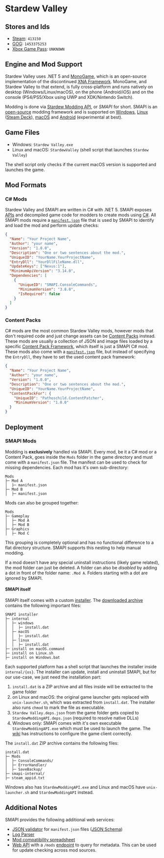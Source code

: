 # Stardew Valley

## Stores and Ids

- [Steam](https://store.steampowered.com/app/413150/Stardew_Valley/): `413150`
- [GOG](https://www.gog.com/game/stardew_valley): `1453375253`
- [Xbox Game Pass](https://www.xbox.com/en-US/games/store/p/9MWR1NC6VQ6L): `UNKNOWN`

## Engine and Mod Support

Stardew Valley uses .NET 5 and [MonoGame](https://github.com/MonoGame/MonoGame), which is an open-source implementation of the discontinued [XNA Framework](https://en.wikipedia.org/wiki/Microsoft_XNA). MonoGame, and Stardew Valley to that extend, is fully cross-platform and runs natively on desktop (Windows/Linux/macOS), on the phone (Android/iOS) and on the console (PS4/PS5/Xbox using UWP and XDK/Nintendo Switch).

Modding is done via [Stardew Modding API](https://smapi.io/), or _SMAPI_ for short. SMAPI is an [open-source](https://github.com/Pathoschild/SMAPI) modding framework and is supported on [Windows](https://stardewvalleywiki.com/Modding:Installing_SMAPI_on_Windows), [Linux](https://stardewvalleywiki.com/Modding:Installing_SMAPI_on_Linux) ([Steam Deck](https://stardewvalleywiki.com/Modding:Installing_SMAPI_on_Mac)), [macOS](https://stardewvalleywiki.com/Modding:Installing_SMAPI_on_Mac) and [Android](https://stardewvalleywiki.com/Modding:Installing_SMAPI_on_Android) (experimental at best).

## Game Files

- Windows: `Stardew Valley.exe`
- Linux and macOS: `StardewValley` (shell script that launches `Stardew Valley`)

The shell script only checks if the current macOS version is supported and launches the game.

## Mod Formats

### C# Mods

Stardew Valley and SMAPI are written in C# with .NET 5. SMAPI exposes [APIs](https://stardewvalleywiki.com/Modding:Modder_Guide/APIs) and decompiled game code for modders to create mods using [C#](https://stardewvalleywiki.com/Modding:Modder_Guide/Get_Started). All SMAPI mods require a [`manifest.json`](https://stardewvalleywiki.com/Modding:Modder_Guide/APIs/Manifest) file that is used by SMAPI to identify and load the mod and perform update checks:

```json
{
  "Name": "Your Project Name",
  "Author": "your name",
  "Version": "1.0.0",
  "Description": "One or two sentences about the mod.",
  "UniqueID": "YourName.YourProjectName",
  "EntryDll": "YourDllFileName.dll", 
  "UpdateKeys": ["Nexus:1"],
  "MinimumApiVersion": "3.14.0",
  "Dependencies": [
    {
      "UniqueID": "SMAPI.ConsoleCommands",
      "MinimumVersion": "3.8.0",
      "IsRequired": false
    }
  ]
}
```

### Content Packs

C# mods are the most common Stardew Valley mods, however mods that don't required code and just change assets can be [Content Packs](https://stardewvalleywiki.com/Modding:Content_packs) instead. These mods are usually a collection of JSON and image files loaded by a specific [Content Pack Framework](https://stardewvalleywiki.com/Modding:Content_pack_frameworks), which itself is just a SMAPI C# mod. These mods also come with a [`manifest.json`](https://stardewvalleywiki.com/Modding:Modder_Guide/APIs/Manifest) file, but instead of specifying the `EntryDll`, they have to set the used content pack framework:

```json
{
  "Name": "Your Project Name",
  "Author": "your name",
  "Version": "1.0.0",
  "Description": "One or two sentences about the mod.",
  "UniqueID": "YourName.YourProjectName",
  "ContentPackFor": {
    "UniqueID": "Pathoschild.ContentPatcher",
    "MinimumVersion": "1.0.0"
  }
}
```

## Deployment

### SMAPI Mods

Modding is **exclusively** handled via SMAPI. Every mod, be it a C# mod or a Content Pack, goes inside the `Mods` folder in the game directory and must come with a `manifest.json` file. The manifest can be used to check for missing dependencies. Each mod has it's own sub-directory:

```text
Mods
├─ Mod A
│  ├─ manifest.json
├─ Mod B
│  ├─ manifest.json
```

Mods can also be grouped together:

```text
Mods
├─ Gameplay
│  ├─ Mod A
│  ├─ Mod B
├─ Graphics
│  ├─ Mod C
```

This grouping is completely optional and has no functional difference to a flat directory structure. SMAPI supports this nesting to help manual modding.

If a mod doesn't have any special uninstall instructions (likely game related), the mod folder can just be deleted. A folder can also be _disabled_ by adding a dot in front of the folder name: `.Mod A`. Folders starting with a dot are ignored by SMAPI.

#### SMAPI itself

SMAPI itself comes with a custom [installer](https://github.com/Pathoschild/SMAPI/tree/develop/src/SMAPI.Installer). The [downloaded archive](https://www.nexusmods.com/stardewvalley/mods/2400?tab=files) contains the following important files:

```text
SMAPI installer
├─ internal
│  ├─ windows
│  │  ├─ install.dat
│  ├─ macOS
│  │  ├─ install.dat
│  ├─ linux
│  │  ├─ install.dat
├─ install on macOS.command
├─ install on Linux.sh
├─ install on Windows.bat
```

Each supported platform has a shell script that launches the installer inside `internal/{os}`. The installer can update, install and uninstall SMAPI, but for our use-case, we just need the installation part:

1) `install.dat` is a ZIP archive and all files inside will be extracted to the game folder
2) on Linux and macOS: the original game launcher gets replaced with `unix-launcher.sh`, which was extracted from `install.dat`. The installer also runs `chmod` to mark the file as executable.
3) `Stardew Valley.deps.json` from the game folder gets copied to `StardewModdingAPI.deps.json` (required to resolve native DLLs)
4) Windows only: SMAPI comes with it's own executable `StardewModdingAPI.exe` which must be used to launch the game. The [wiki](https://stardewvalleywiki.com/Modding:Installing_SMAPI_on_Windows#Configure_your_game_client) has instructions to configure the game client correctly.

The `install.dat` ZIP archive contains the following files:

```text
install.dat
├─ Mods
│  ├─ ConsoleCommands/
│  ├─ ErrorHandler/
│  ├─ SaveBackup/
├─ smapi-internal/
├─ steam_appid.txt
```

Windows also has `StardewModdingAPI.exe` and Linux and macOS have `unix-launcher.sh` and `StardewModdingAPI` instead.

## Additional Notes

SMAPI provides the following additional web services:

- [JSON validator](https://smapi.io/json) for `manifest.json` files ([JSON Schema](https://smapi.io/schemas/manifest.json))
- [Log Parser](https://smapi.io/log)
- [Mod compatibility spreadsheet](https://smapi.io/mods)
- [Web API](https://github.com/Pathoschild/SMAPI/blob/develop/docs/technical/web.md#web-api) with a `/mods` [endpoint](https://github.com/Pathoschild/SMAPI/blob/develop/docs/technical/web.md#mods-endpoint) to query for metadata. This can be used for update checking across mod sources.
